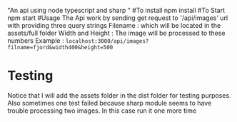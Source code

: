 "An api using node typescript and sharp " 
#To install
npm install 
#To Start 
npm start
#Usage
The Api work by sending get request to '/api/images' url with providing three query strings
Filename : which will be located in the assets/full folder
Width and Height : The image will be processed to these numbers 
Example : `localhost:3000/api/images?filname=fjord&width400&height=500`

# Testing
Notice that I will add the assets folder in the dist folder for testing purposes.
Also sometimes one test failed because sharp module seems  to have trouble processing two images.
In this case run it one more time